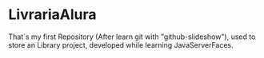 # LivrariaAlura
That´s my first Repository (After learn git with "github-slideshow"), used to store an Library project, developed while learning JavaServerFaces.
